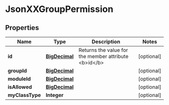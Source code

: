 
# JsonXXGroupPermission

## Properties
Name | Type | Description | Notes
------------ | ------------- | ------------- | -------------
**id** | [**BigDecimal**](BigDecimal.md) | Returns the value for the member attribute &lt;b&gt;id&lt;/b&gt; |  [optional]
**groupId** | [**BigDecimal**](BigDecimal.md) |  |  [optional]
**moduleId** | [**BigDecimal**](BigDecimal.md) |  |  [optional]
**isAllowed** | [**BigDecimal**](BigDecimal.md) |  |  [optional]
**myClassType** | **Integer** |  |  [optional]



